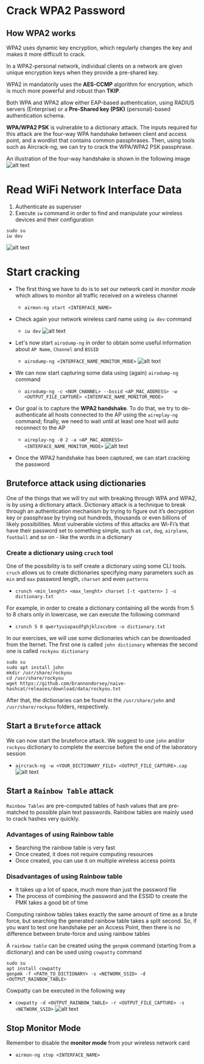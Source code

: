 # Crack WPA2 Password
## How WPA2 works
WPA2 uses dynamic key encryption, which regularly changes the key and makes it more difficult to crack.

In a WPA2-personal network, individual clients on a network are given unique encryption keys when they provide a pre-shared key.

WPA2 in mandatorily uses the **AES-CCMP** algorithm for encryption, which is much more powerful and robust than **TKIP**.

Both WPA and WPA2 allow either EAP-based authentication, using RADIUS servers (Enterprise) or a **Pre-Shared key (PSK)** (personal)-based authentication schema.

**WPA/WPA2 PSK** is vulnerable to a dictionary attack. The inputs required for this attack are the four-way WPA handshake between client and access point, and a wordlist that contains common passphrases. Then, using tools such as Aircrack-ng, we can try to crack the WPA/WPA2 PSK passphrase.

An illustration of the four-way handshake is shown in the following image
![alt text](https://static.packt-cdn.com/products/9781783280414/graphics/0414OS_04_15.jpg)

# Read WiFi Network Interface Data

 1. Authenticate as superuser
 2. Execute `iw` command in order to find and manipulate your wireless devices and their configuration 
```
sudo su 
iw dev
```
![alt text](https://github.com/fpacenza/NetworkAndSecurity/blob/main/WEP_WPA2_Crack/WPA2/1.%20iw%20dev.png?raw=true)

# Start cracking

 * The first thing we have to do is to set our network card in *monitor mode* which allows to monitor all traffic received on a wireless channel
    * `airmon-ng start <INTERFACE_NAME>`
 * Check again your network wireless card name using `iw dev` command
     * `iw dev`
![alt text](https://github.com/fpacenza/NetworkAndSecurity/blob/main/WEP_WPA2_Crack/WPA2/2.%20iw%20dev.png?raw=true)
 * Let's now start `airodump-ng` in order to obtain some useful information about `AP Name`, `Channel` and `BSSID`
    * `airodump-ng <INTERFACE_NAME_MONITOR_MODE>`
![alt text](https://github.com/fpacenza/NetworkAndSecurity/blob/main/WEP_WPA2_Crack/WPA2/3.%20airodump-ng.png?raw=true)
 * We can now start capturing some data using (again) `airodump-ng` command
   * `airodump-ng -c <NUM_CHANNEL> --bssid <AP_MAC_ADDRESS> -w <OUTPUT_FILE_CAPTURE> <INTERFACE_NAME_MONITOR_MODE>`
 * Our goal is to capture the **WPA2 handshake**. To do that, we try to de-authenticate all hosts connected to the AP using the `aireplay-ng` command; finally, we need to wait until at least one host will  auto reconnect to the AP
   * `aireplay-ng -0 2 -a <AP_MAC_ADDRESS> <INTERFACE_NAME_MONITOR_MODE>`
![alt text](https://github.com/fpacenza/NetworkAndSecurity/blob/main/WEP_WPA2_Crack/WPA2/4.%20handshake.png?raw=true)

 * Once the WPA2 handshake has been captured, we can start cracking the password


## Bruteforce attack using dictionaries
One of the things that we will try out with breaking through WPA and WPA2, is by using a dictionary attack. Dictionary attack is a technique to break through an authentication mechanism by trying to figure out it’s decryption key or passphrase by trying out hundreds, thousands or even billions of likely possibilities. Most vulnerable victims of this attacks are Wi-Fi’s that have their password set to something simple, such as `cat`, `dog`, `airplane`, `football` and so on - like the words in a dictionary

### Create a dictionary using `cruch` tool
One of the possibility is to self create a dictionary using some CLI tools. `cruch` allows us to create dictionaries specifying many parameters such as `min` and `max` password length, `charset` and even `patterns`
 * `crunch <min_lenght> <max_lenght> charset [-t <pattern> ] -o dictionary.txt`

For example, in order to create a dictionary containing all the words from 5 to 8 chars only in lowercase, we can execute the following command
 * `crunch 5 8 qwertyuiopasdfghjklzxcvbnm -o dictionary.txt`

In our exercises, we will use some dictionaries which can be downloaded from the Iternet. The first one is called `john dictionary` whereas the second one is called `rockyou dictionary`
```
sudo su
sudo apt install john
mkdir /usr/share/rockyou
cd /usr/share/rockyou
wget https://github.com/brannondorsey/naive-hashcat/releases/download/data/rockyou.txt
```
After that, the dictionaries can be found in the `/usr/share/john` and `/usr/share/rockyou` folders, respectively.

## Start a `Bruteforce` attack
We can now start the bruteforce attack. We suggest to use `john` and/or `rockyou` dictionary to complete the exercise before the end of the laboratory session

 * `aircrack-ng -w <YOUR_DICTIONARY_FILE> <OUTPUT_FILE_CAPTURE>.cap`
![alt text](https://github.com/fpacenza/NetworkAndSecurity/blob/main/WEP_WPA2_Crack/WPA2/5.%20bruteforce.png?raw=true)

## Start a `Rainbow Table` attack
`Rainbow Tables` are pre-computed tables of hash values that are pre-matched to possible plain text passwords. Rainbow tables are mainly used to crack hashes very quickly.

### Advantages of using Rainbow table
 * Searching the rainbow table is very fast
 * Once created, it does not require computing resources
 * Once created, you can use it on multiple wireless access points

### Disadvantages of using Rainbow table
 * It takes up a lot of space, much more than just the password file
 * The process of combining the password and the ESSID to create the PMK takes a good bit of time

Computing rainbow tables takes exactly the same amount of time as a brute force, but searching the generated rainbow table takes a split second. So, if you want to test one handshake per an Access Point, then there is no difference between brute-force and using rainbow tables

A `rainbow table` can be created using the `genpmk` command (starting from a dictionary) and can be used using `cowpatty` command
```
sudo su
apt install cowpatty
genpmk -f <PATH_TO_DICTIONARY> -s <NETWORK_SSID> -d <OUTPUT_RAINBOW_TABLE>
```

Cowpatty can be executed in the following way
 * `cowpatty -d <OUTPUT_RAINBOW_TABLE> -r <OUTPUT_FILE_CAPTURE> -s <NETWORK_SSID>`
![alt text](https://github.com/fpacenza/NetworkAndSecurity/blob/main/WEP_WPA2_Crack/WPA2/6.%20rainbow%20table.png?raw=true)
## Stop Monitor Mode

Remember to disable the **monitor mode** from your wireless network card
 * `airmon-ng stop <INTERFACE_NAME>`
